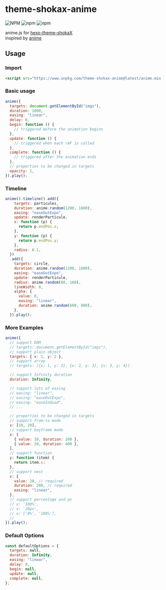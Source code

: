 # theme-shokax-anime

![NPM](https://img.shields.io/npm/l/theme-shokax-anime) ![npm](https://img.shields.io/npm/v/theme-shokax-anime) ![npm](https://img.shields.io/npm/dm/theme-shokax-anime)

anime.js for [hexo-theme-shokaX](https://github.com/theme-shoka-x/hexo-theme-shokaX)  
inspired by [anime](https://github.com/juliangarnier/anime)

## Usage
### Import
```html
<script src="https://www.unpkg.com/theme-shokax-anime@latest/anime.min.js"></script>
```
### Basic usage

```javascript
anime({
  targets: document.getElementById("imgs"),
  duration: 1000,
  easing: "linear",
  delay: 0,
  begin: function () {
    // triggered before the animation begins
  },
  update: function () {
    // triggered when each rAF is called
  },
  complete: function () {
    // triggered after the animation ends
  },
  // properties to be changed in targets
  opacity: 1,
}).play();
```

### Timeline

```javascript
anime().timeline().add({
    targets: particules,
    duration: anime.random(1200, 1800),
    easing: "easeOutExpo",
    update: renderParticule,
    x: function (p) {
      return p.endPos.x;
    },
    y: function (p) {
      return p.endPos.y;
    },
    radius: 0.1,
  })
  .add({
    targets: circle,
    duration: anime.random(1200, 1800),
    easing: "easeOutExpo",
    update: renderParticule,
    radius: anime.random(80, 160),
    lineWidth: 0,
    alpha: {
      value: 0,
      easing: "linear",
      duration: anime.random(600, 800),
    },
  }).play();
```

### More Examples

```javascript
anime({
  // support DOM
  // targets: document.getElementById("imgs"),
  // support plain object
  targets: { x: 1, y: 2 },
  // support array
  // targets: [{x: 1, y: 2}, {x: 2, y: 3}, {x: 3, y: 4}]

  // support Infinity duration
  duration: Infinity,

  // support lots of easing
  // easing: "linear",
  // easing: "easeOutExpo",
  // easing: "easeInQuad",
  // ...

  // properties to be changed in targets
  // support from-to mode
  x: [10, 20],
  // support keyframe mode
  x: [
    { value: 10, duration: 200 },
    { value: 20, duration: 400 },
  ],
  // support function
  y: function (item) {
    return item.x;
  },
  // support nest
  x: {
    value: 20, // required
    duration: 200, // required
    easing: "linear",
  },
  // support percentage and px
  // x: '100%',
  // x: '20px',
  // x: ['0%', '100%'],
  //
}).play();
```

### Default Options

```js
const defaultOptions = {
  targets: null,
  duration: Infinity,
  easing: "linear",
  delay: 0,
  begin: null,
  update: null,
  complete: null,
};
```
